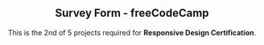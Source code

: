 <div align="center">
<h2>Survey Form - freeCodeCamp</h2>


This is the 2nd of 5 projects required for **Responsive Design Certification**.

